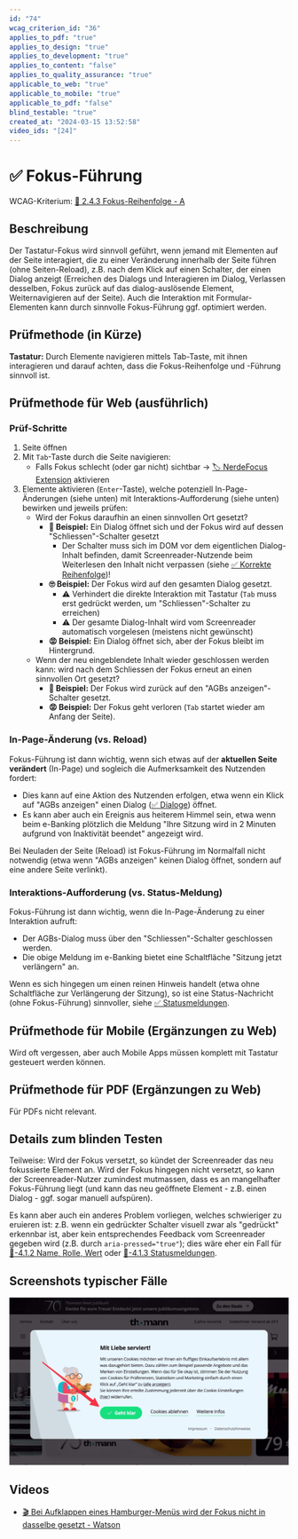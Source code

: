 ```yaml
---
id: "74"
wcag_criterion_id: "36"
applies_to_pdf: "true"
applies_to_design: "true"
applies_to_development: "true"
applies_to_content: "false"
applies_to_quality_assurance: "true"
applicable_to_web: "true"
applicable_to_mobile: "true"
applicable_to_pdf: "false"
blind_testable: "true"
created_at: "2024-03-15 13:52:58"
video_ids: "[24]"
---
```


# ✅ Fokus-Führung

WCAG-Kriterium: [📜 2.4.3 Fokus-Reihenfolge - A](..)

## Beschreibung

Der Tastatur-Fokus wird sinnvoll geführt, wenn jemand mit Elementen auf der Seite interagiert, die zu einer Veränderung innerhalb der Seite führen (ohne Seiten-Reload), z.B. nach dem Klick auf einen Schalter, der einen Dialog anzeigt (Erreichen des Dialogs und Interagieren im Dialog, Verlassen desselben, Fokus zurück auf das dialog-auslösende Element, Weiternavigieren auf der Seite). Auch die Interaktion mit Formular-Elementen kann durch sinnvolle Fokus-Führung ggf. optimiert werden.

## Prüfmethode (in Kürze)

**Tastatur:** Durch Elemente navigieren mittels Tab-Taste, mit ihnen interagieren und darauf achten, dass die Fokus-Reihenfolge und -Führung sinnvoll ist.

## Prüfmethode für Web (ausführlich)

### Prüf-Schritte

1. Seite öffnen
1. Mit `Tab`-Taste durch die Seite navigieren:
    - Falls Fokus schlecht (oder gar nicht) sichtbar → [🏷️ NerdeFocus Extension](/de/tags/nerdefocus-extension) aktivieren
1. Elemente aktivieren (`Enter`-Taste), welche potenziell In-Page-Änderungen (siehe unten) mit Interaktions-Aufforderung (siehe unten) bewirken und jeweils prüfen:
    - Wird der Fokus daraufhin an einen sinnvollen Ort gesetzt?
        - **🙂 Beispiel:** Ein Dialog öffnet sich und der Fokus wird auf dessen "Schliessen"-Schalter gesetzt
            - Der Schalter muss sich im DOM vor dem eigentlichen Dialog-Inhalt befinden, damit Screenreader-Nutzende beim Weiterlesen den Inhalt nicht verpassen (siehe [✅ Korrekte Reihenfolge](/de/wcag/1.3.2-bedeutungsvolle-reihenfolge/korrekte-reihenfolge))!
        - **🙄 Beispiel:** Der Fokus wird auf den gesamten Dialog gesetzt.
            - ⚠️ Verhindert die direkte Interaktion mit Tastatur (`Tab` muss erst gedrückt werden, um "Schliessen"-Schalter zu erreichen)
            - ⚠️ Der gesamte Dialog-Inhalt wird vom Screenreader automatisch vorgelesen (meistens nicht gewünscht)
        - **😡 Beispiel:** Ein Dialog öffnet sich, aber der Fokus bleibt im Hintergrund.
    - Wenn der neu eingeblendete Inhalt wieder geschlossen werden kann: wird nach dem Schliessen der Fokus erneut an einen sinnvollen Ort gesetzt?
        - **🙂 Beispiel:** Der Fokus wird zurück auf den "AGBs anzeigen"-Schalter gesetzt.
        - **😡 Beispiel:** Der Fokus geht verloren (`Tab` startet wieder am Anfang der Seite).

### In-Page-Änderung (vs. Reload)

Fokus-Führung ist dann wichtig, wenn sich etwas auf der **aktuellen Seite verändert** (In-Page) und sogleich die Aufmerksamkeit des Nutzenden fordert:

- Dies kann auf eine Aktion des Nutzenden erfolgen, etwa wenn ein Klick auf "AGBs anzeigen" einen Dialog ([✅ Dialoge](/de/wcag/4.1.2a-erweiterte-steuerelemente-widgets/dialoge)) öffnet.
- Es kann aber auch ein Ereignis aus heiterem Himmel sein, etwa wenn beim e-Banking plötzlich die Meldung "Ihre Sitzung wird in 2 Minuten aufgrund von Inaktivität beendet" angezeigt wird.

Bei Neuladen der Seite (Reload) ist Fokus-Führung im Normalfall nicht notwendig (etwa wenn "AGBs anzeigen" keinen Dialog öffnet, sondern auf eine andere Seite verlinkt).

### Interaktions-Aufforderung (vs. Status-Meldung)

Fokus-Führung ist dann wichtig, wenn die In-Page-Änderung zu einer Interaktion aufruft:

- Der AGBs-Dialog muss über den "Schliessen"-Schalter geschlossen werden.
- Die obige Meldung im e-Banking bietet eine Schaltfläche "Sitzung jetzt verlängern" an.

Wenn es sich hingegen um einen reinen Hinweis handelt (etwa ohne Schaltfläche zur Verlängerung der Sitzung), so ist eine Status-Nachricht (ohne Fokus-Führung) sinnvoller, siehe [✅ Statusmeldungen](/de/wcag/4.1.3-statusmeldungen/statusmeldungen).

## Prüfmethode für Mobile (Ergänzungen zu Web)

Wird oft vergessen, aber auch Mobile Apps müssen komplett mit Tastatur gesteuert werden können.

## Prüfmethode für PDF (Ergänzungen zu Web)

Für PDFs nicht relevant.

## Details zum blinden Testen

Teilweise: Wird der Fokus versetzt, so kündet der Screenreader das neu fokussierte Element an. Wird der Fokus hingegen nicht versetzt, so kann der Screenreader-Nutzer zumindest mutmassen, dass es an mangelhafter Fokus-Führung liegt (und kann das neu geöffnete Element - z.B. einen Dialog - ggf. sogar manuell aufspüren).

Es kann aber auch ein anderes Problem vorliegen, welches schwieriger zu eruieren ist: z.B. wenn ein gedrückter Schalter visuell zwar als "gedrückt" erkennbar ist, aber kein entsprechendes Feedback vom Screenreader gegeben wird (z.B. durch `aria-pressed="true"`); dies wäre eher ein Fall für [📜-4.1.2 Name, Rolle, Wert](/de/wcag/4.1.2-name-rolle-wert) oder [📜-4.1.3 Statusmeldungen](/de/wcag/4.1.3-statusmeldungen).

## Screenshots typischer Fälle

![Fokus sollte direkt in Cookie-Banner gesetzt werden](images/fokus-sollte-direkt-in-cookie-banner-gesetzt-werden.png)

## Videos

- [🎬 Bei Aufklappen eines Hamburger-Menüs wird der Fokus nicht in dasselbe gesetzt - Watson](/de/videos/bei-aufklappen-eines-hamburger-menues-wird-der-fokus-nicht-in-dasselbe-gesetzt-watson)
